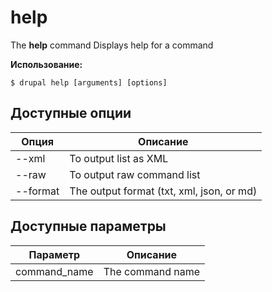 # help
The **help** command Displays help for a command

**Использование:**
```
$ drupal help [arguments] [options] 
```

## Доступные опции
Опция | Описание
-------|-------------
--xml | To output list as XML
--raw | To output raw command list
--format | The output format (txt, xml, json, or md)

## Доступные параметры
Параметр | Описание
---------|-------------
command_name | The command name
